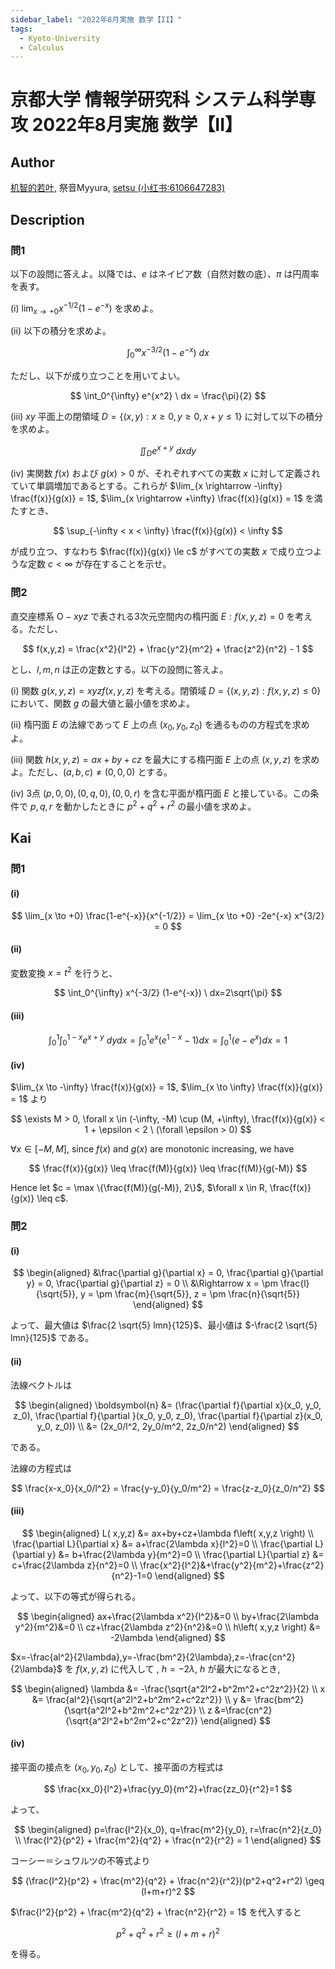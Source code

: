 ```yaml
---
sidebar_label: "2022年8月実施 数学【II】"
tags:
  - Kyoto-University
  - Calculus
---
```

# 京都大学 情報学研究科 システム科学専攻 2022年8月実施 数学【II】

## **Author**
[机智的若叶](https://zhuanlan.zhihu.com/p/678084976), 祭音Myyura, [setsu (小红书:6106647283)](https://www.xiaohongshu.com/explore/67834463000000000900f23c?xsec_token=ABGo3l42GPr_Kc5QE3V2QszJeqd6eVuy2Z7437pXsQYI8=)

## **Description**
### 問1
以下の設問に答えよ。以降では、$e$ はネイピア数（自然対数の底）、$\pi$ は円周率を表す。

(i) $\lim_{x \rightarrow +0} x^{-1/2} (1-e^{-x})$ を求めよ。

(ii) 以下の積分を求めよ。

$$
\int_0^{\infty} x^{-3/2} (1-e^{-x}) \ dx
$$

ただし、以下が成り立つことを用いてよい。

$$
\int_0^{\infty} e^{x^2} \ dx = \frac{\pi}{2}
$$

(iii) $xy$ 平面上の閉領域 $D=\{(x,y): x \ge 0, y \ge 0, x+y \le 1\}$ に対して以下の積分を求めよ。

$$
\iint_D e^{x+y} \ dxdy
$$

(iv) 実関数 $f(x)$ および $g(x)>0$ が、それぞれすべての実数 $x$ に対して定義されていて単調増加であるとする。これらが $\lim_{x \rightarrow -\infty} \frac{f(x)}{g(x)} = 1$, $\lim_{x \rightarrow +\infty} \frac{f(x)}{g(x)} = 1$ を満たすとき、

$$
\sup_{-\infty < x < \infty} \frac{f(x)}{g(x)} < \infty
$$

が成り立つ、すなわち $\frac{f(x)}{g(x)} \le c$ がすべての実数 $x$ で成り立つような定数 $c < \infty$ が存在することを示せ。

### 問2
直交座標系 $\text{O}-xyz$ で表される3次元空間内の楕円面 $E: f(x,y,z)=0$ を考える。ただし、 

$$
f(x,y,z) = \frac{x^2}{l^2} + \frac{y^2}{m^2} + \frac{z^2}{n^2} - 1
$$

とし、$l,m,n$ は正の定数とする。以下の設問に答えよ。 

(i) 関数 $g(x,y,z)=xyzf(x,y,z)$ を考える。閉領域 $D=\{(x,y,z): f(x,y,z) \le 0\}$ において、関数 $g$ の最大値と最小値を求めよ。

(ii) 楕円面 $E$ の法線であって $E$ 上の点 $(x_0, y_0, z_0)$ を通るものの方程式を求めよ。 

(iii) 関数 $h(x,y,z)=ax+by+cz$ を最大にする楕円面 $E$ 上の点 $(x,y,z)$ を求めよ。ただし、$(a,b,c)\neq (0, 0, 0)$ とする。

(iv) 3点 $(p, 0,0), (0, q, 0), (0, 0, r)$ を含む平面が楕円面 $E$ と接している。この条件で $p,q,r$ を動かしたときに $p^2+q^2+r^2$ の最小値を求めよ。

## **Kai**
### 問1
#### (i)

$$
\lim_{x \to +0} \frac{1-e^{-x}}{x^{-1/2}} = \lim_{x \to +0} -2e^{-x} x^{3/2} = 0
$$

#### (ii)
変数変換 $x = t^2$ を行うと、

$$
\int_0^{\infty} x^{-3/2} (1-e^{-x}) \ dx=2\sqrt{\pi}
$$

#### (iii)

$$
\int_0^1 \int_0^{1-x} e^{x+y} \ dydx = \int_0^1 e^{x} (e^{1-x} - 1) dx = \int_0^1 (e - e^x)dx = 1
$$

#### (iv)
$\lim_{x \to -\infty} \frac{f(x)}{g(x)} = 1$, $\lim_{x \to \infty} \frac{f(x)}{g(x)} = 1$ より

$$
\exists M > 0, \forall x \in (-\infty, -M) \cup (M, +\infty), \frac{f(x)}{g(x)} < 1 + \epsilon < 2 \ (\forall \epsilon > 0)
$$

$\forall x \in [-M, M]$, since $f(x)$ and $g(x)$ are monotonic increasing, we have

$$
\frac{f(x)}{g(x)} \leq \frac{f(M)}{g(x)} \leq \frac{f(M)}{g(-M)}
$$

Hence let $c = \max \{\frac{f(M)}{g(-M)}, 2\}$, $\forall x \in R, \frac{f(x)}{g(x)} \leq c$.

### 問2
#### (i)

$$
\begin{aligned}
&\frac{\partial g}{\partial x} = 0, \frac{\partial g}{\partial y} = 0, \frac{\partial g}{\partial z} = 0 \\
&\Rightarrow x = \pm \frac{l}{\sqrt{5}}, y = \pm \frac{m}{\sqrt{5}}, z = \pm \frac{n}{\sqrt{5}}
\end{aligned}
$$

よって、最大値は $\frac{2 \sqrt{5} lmn}{125}$、最小値は $-\frac{2 \sqrt{5} lmn}{125}$ である。

#### (ii)
法線ベクトルは

$$
\begin{aligned}
\boldsymbol{n} &= (\frac{\partial f}{\partial x}(x_0, y_0, z_0), \frac{\partial f}{\partial }(x_0, y_0, z_0), \frac{\partial f}{\partial z}(x_0, y_0, z_0)) \\
&= (2x_0/l^2, 2y_0/m^2, 2z_0/n^2)
\end{aligned}
$$

である。

法線の方程式は

$$
\frac{x-x_0}{x_0/l^2} = \frac{y-y_0}{y_0/m^2} = \frac{z-z_0}{z_0/n^2} 
$$

#### (iii)

$$
\begin{aligned}
L( x,y,z) &= ax+by+cz+\lambda f\left( x,y,z \right)  \\
\frac{\partial L}{\partial x} &= a+\frac{2\lambda x}{l^2}=0 \\ 
\frac{\partial L}{\partial y} &= b+\frac{2\lambda y}{m^2}=0 \\
\frac{\partial L}{\partial z} &= c+\frac{2\lambda z}{n^2}=0 \\
\frac{x^2}{l^2}&+\frac{y^2}{m^2}+\frac{z^2}{n^2}-1=0
\end{aligned}
$$

よって、以下の等式が得られる。

$$
\begin{aligned}
ax+\frac{2\lambda x^2}{l^2}&=0 \\ 
by+\frac{2\lambda y^2}{m^2}&=0 \\ 
cz+\frac{2\lambda z^2}{n^2}&=0 \\ 
h\left( x,y,z \right) &= -2\lambda
\end{aligned}
$$

$x=-\frac{al^2}{2\lambda},y=-\frac{bm^2}{2\lambda},z=-\frac{cn^2}{2\lambda}$ を $f(x,y,z)$ に代入して , $h=-2\lambda$, $h$ が最大になるとき, 

$$
\begin{aligned}
\lambda &= -\frac{\sqrt{a^2l^2+b^2m^2+c^2z^2}}{2} \\ 
x &= \frac{al^2}{\sqrt{a^2l^2+b^2m^2+c^2z^2}} \\
y &= \frac{bm^2}{\sqrt{a^2l^2+b^2m^2+c^2z^2}} \\
z &=\frac{cn^2}{\sqrt{a^2l^2+b^2m^2+c^2z^2}}
\end{aligned}
$$

#### (iv)
接平面の接点を $(x_0, y_0, z_0)$ として、接平面の方程式は

$$
\frac{xx_0}{l^2}+\frac{yy_0}{m^2}+\frac{zz_0}{r^2}=1
$$

よって、

$$
\begin{aligned}
p=\frac{l^2}{x_0}, q=\frac{m^2}{y_0}, r=\frac{n^2}{z_0} \\
\frac{l^2}{p^2} + \frac{m^2}{q^2} + \frac{n^2}{r^2} = 1
\end{aligned}
$$

コーシー＝シュワルツの不等式より

$$
(\frac{l^2}{p^2} + \frac{m^2}{q^2} + \frac{n^2}{r^2})(p^2+q^2+r^2) \geq (l+m+r)^2
$$

$\frac{l^2}{p^2} + \frac{m^2}{q^2} + \frac{n^2}{r^2} = 1$ を代入すると

$$
p^2+q^2+r^2 \geq (l+m+r)^2
$$

を得る。
